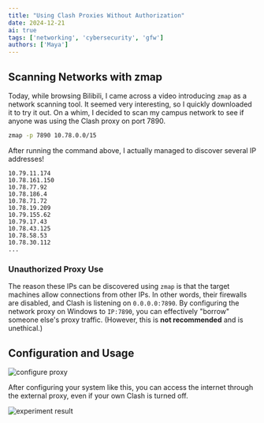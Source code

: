 ```yaml
---
title: "Using Clash Proxies Without Authorization"
date: 2024-12-21
ai: true
tags: ['networking', 'cybersecurity', 'gfw']
authors: ['Maya']
---
```


## Scanning Networks with zmap

Today, while browsing Bilibili, I came across a video introducing `zmap` as a network scanning tool. It seemed very interesting, so I quickly downloaded it to try it out. On a whim, I decided to scan my campus network to see if anyone was using the Clash proxy on port 7890.

```bash
zmap -p 7890 10.78.0.0/15
```

After running the command above, I actually managed to discover several IP addresses!

```
10.79.11.174
10.78.161.150
10.78.77.92
10.78.186.4
10.78.71.72
10.78.19.209
10.79.155.62
10.79.17.43
10.78.43.125
10.78.58.53
10.78.30.112
...
```

### Unauthorized Proxy Use

The reason these IPs can be discovered using `zmap` is that the target machines allow connections from other IPs. In other words, their firewalls are disabled, and Clash is listening on `0.0.0.0:7890`. By configuring the network proxy on Windows to `IP:7890`, you can effectively "borrow" someone else's proxy traffic. (However, this is **not recommended** and is unethical.)

## Configuration and Usage

![configure proxy](/networking/scan_clash.png)

After configuring your system like this, you can access the internet through the external proxy, even if your own Clash is turned off.

![experiment result](/networking/result.png)